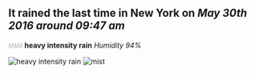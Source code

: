 ## It rained the last time in New York on *May 30th 2016 around 09:47 am*
💧💧💧💧💧  **heavy intensity rain** *Humidity 94%*

![heavy intensity rain](http://openweathermap.org/img/w/10d.png) ![mist](http://openweathermap.org/img/w/50d.png)
